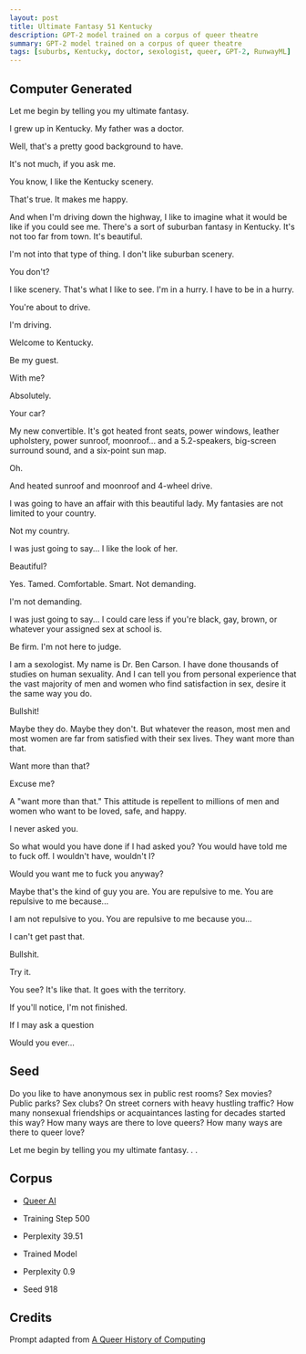 ```yaml
---
layout: post
title: Ultimate Fantasy 51 Kentucky
description: GPT-2 model trained on a corpus of queer theatre
summary: GPT-2 model trained on a corpus of queer theatre
tags: [suburbs, Kentucky, doctor, sexologist, queer, GPT-2, RunwayML]
---
```


## Computer Generated

Let me begin by telling you my ultimate fantasy.

I grew up in Kentucky. My father was a doctor.

Well, that's a pretty good background to have.

It's not much, if you ask me.

You know, I like the Kentucky scenery.

That's true. It makes me happy.

And when I'm driving down the highway, I like to imagine what it would be like if you could see me. There's a sort of suburban fantasy in Kentucky. It's not too far from town. It's beautiful.

I'm not into that type of thing. I don't like suburban scenery.

You don't?

I like scenery. That's what I like to see. I'm in a hurry. I have to be in a hurry.

You're about to drive.

I'm driving.

Welcome to Kentucky.

Be my guest.

With me?

Absolutely.

Your car?

My new convertible. It's got heated front seats, power windows, leather upholstery, power sunroof, moonroof... and a 5.2-speakers, big-screen surround sound, and a six-point sun map.

Oh.

And heated sunroof and moonroof and 4-wheel drive.

I was going to have an affair with this beautiful lady. My fantasies are not limited to your country.

Not my country.

I was just going to say... I like the look of her.

Beautiful?

Yes. Tamed. Comfortable. Smart. Not demanding.

I'm not demanding.

I was just going to say... I could care less if you're black, gay, brown, or whatever your assigned sex at school is.

Be firm. I'm not here to judge.

I am a sexologist. My name is Dr. Ben Carson. I have done thousands of studies on human sexuality. And I can tell you from personal experience that the vast majority of men and women who find satisfaction in sex, desire it the same way you do.

Bullshit!

Maybe they do. Maybe they don't. But whatever the reason, most men and most women are far from satisfied with their sex lives. They want more than that.

Want more than that?

Excuse me?

A "want more than that." This attitude is repellent to millions of men and women who want to be loved, safe, and happy.

I never asked you.

So what would you have done if I had asked you? You would have told me to fuck off. I wouldn't have, wouldn't I?

Would you want me to fuck you anyway?

Maybe that's the kind of guy you are. You are repulsive to me. You are repulsive to me because...

I am not repulsive to you. You are repulsive to me because you...

I can't get past that.

Bullshit.

Try it.

You see? It's like that. It goes with the territory.

If you'll notice, I'm not finished.

If I may ask a question

Would you ever...


## Seed

Do you like to have anonymous sex in public rest rooms? Sex movies? Public parks? Sex clubs? On street corners with heavy hustling traffic? How many nonsexual friendships or acquaintances lasting for decades started this way? How many ways are there to love queers? How many ways are there to queer love?

Let me begin by telling you my ultimate fantasy. . .

## Corpus

- [Queer AI](/queerai)
- Training Step 500
- Perplexity 39.51

- Trained Model
- Perplexity 0.9
- Seed 918


## Credits

Prompt adapted from [A Queer History of Computing](https://rhizome.org/editorial/2013/feb/19/queer-computing-1/)
